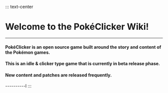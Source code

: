 ::: text-center
# Welcome to the PokéClicker Wiki!

----------

#### PokéClicker is an open source game built around the story and content of the Pokémon games.
#### This is an idle & clicker type game that is currently in beta release phase.
#### New content and patches are released frequently.

----------l
:::
